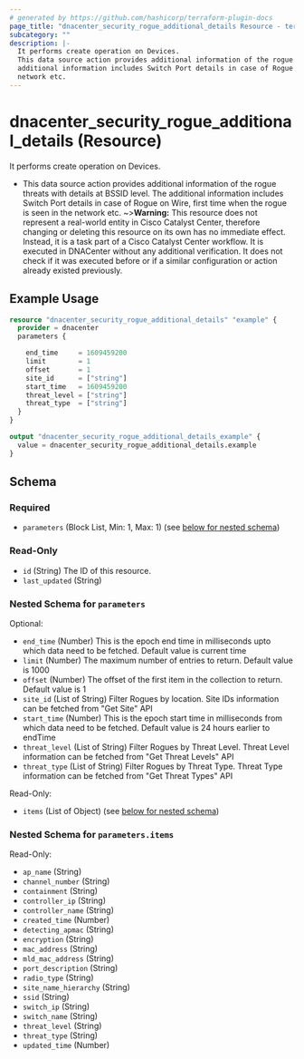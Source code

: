 ```yaml
---
# generated by https://github.com/hashicorp/terraform-plugin-docs
page_title: "dnacenter_security_rogue_additional_details Resource - terraform-provider-dnacenter"
subcategory: ""
description: |-
  It performs create operation on Devices.
  This data source action provides additional information of the rogue threats with details at BSSID level. The
  additional information includes Switch Port details in case of Rogue on Wire, first time when the rogue is seen in the
  network etc.
---
```


# dnacenter_security_rogue_additional_details (Resource)

It performs create operation on Devices.

- This data source action provides additional information of the rogue threats with details at BSSID level. The
additional information includes Switch Port details in case of Rogue on Wire, first time when the rogue is seen in the
network etc.
~>**Warning:**
This resource does not represent a real-world entity in Cisco Catalyst Center, therefore changing or deleting this resource on its own has no immediate effect.
Instead, it is a task part of a Cisco Catalyst Center workflow. It is executed in DNACenter without any additional verification. It does not check if it was executed before or if a similar configuration or action already existed previously.

## Example Usage

```terraform
resource "dnacenter_security_rogue_additional_details" "example" {
  provider = dnacenter
  parameters {

    end_time     = 1609459200
    limit        = 1
    offset       = 1
    site_id      = ["string"]
    start_time   = 1609459200
    threat_level = ["string"]
    threat_type  = ["string"]
  }
}

output "dnacenter_security_rogue_additional_details_example" {
  value = dnacenter_security_rogue_additional_details.example
}
```

<!-- schema generated by tfplugindocs -->
## Schema

### Required

- `parameters` (Block List, Min: 1, Max: 1) (see [below for nested schema](#nestedblock--parameters))

### Read-Only

- `id` (String) The ID of this resource.
- `last_updated` (String)

<a id="nestedblock--parameters"></a>
### Nested Schema for `parameters`

Optional:

- `end_time` (Number) This is the epoch end time in milliseconds upto which data need to be fetched. Default value is current time
- `limit` (Number) The maximum number of entries to return. Default value is 1000
- `offset` (Number) The offset of the first item in the collection to return. Default value is 1
- `site_id` (List of String) Filter Rogues by location. Site IDs information can be fetched from "Get Site" API
- `start_time` (Number) This is the epoch start time in milliseconds from which data need to be fetched. Default value is 24 hours earlier to endTime
- `threat_level` (List of String) Filter Rogues by Threat Level. Threat Level information can be fetched from "Get Threat Levels" API
- `threat_type` (List of String) Filter Rogues by Threat Type. Threat Type information can be fetched from "Get Threat Types" API

Read-Only:

- `items` (List of Object) (see [below for nested schema](#nestedatt--parameters--items))

<a id="nestedatt--parameters--items"></a>
### Nested Schema for `parameters.items`

Read-Only:

- `ap_name` (String)
- `channel_number` (String)
- `containment` (String)
- `controller_ip` (String)
- `controller_name` (String)
- `created_time` (Number)
- `detecting_apmac` (String)
- `encryption` (String)
- `mac_address` (String)
- `mld_mac_address` (String)
- `port_description` (String)
- `radio_type` (String)
- `site_name_hierarchy` (String)
- `ssid` (String)
- `switch_ip` (String)
- `switch_name` (String)
- `threat_level` (String)
- `threat_type` (String)
- `updated_time` (Number)
